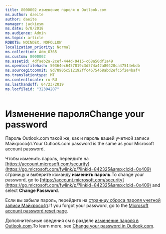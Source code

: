 ```yaml
---
title: 8000002 изменение пароля в Outlook.com
ms.author: daeite
author: daeite
manager: jackiesm
ms.date: 6/8/2018
ms.audience: Admin
ms.topic: article
ROBOTS: NOINDEX, NOFOLLOW
localization_priority: Normal
ms.collection: Adm_O365
ms.custom: 8000002
ms.assetid: 4dfaeb2a-2cef-444d-9415-c68a50df1a49
ms.openlocfilehash: 50364ec6457819c3d574a42a80420ca47514ebdb
ms.sourcegitcommit: 9d78905c512192ffc4675468abd2efc5f2e4baf4
ms.translationtype: MT
ms.contentlocale: ru-RU
ms.lasthandoff: 04/23/2019
ms.locfileid: "32394207"
---
```

# <a name="change-your-password"></a><span data-ttu-id="ae648-102">Изменение пароля</span><span class="sxs-lookup"><span data-stu-id="ae648-102">Change your password</span></span>

<span data-ttu-id="ae648-103">Пароль Outlook.com такой же, как и пароль вашей учетной записи Майкрософт.</span><span class="sxs-lookup"><span data-stu-id="ae648-103">Your Outlook.com password is the same as your Microsoft account password.</span></span>
  
<span data-ttu-id="ae648-104">Чтобы изменить пароль, перейдите на [https://account.microsoft.com/security](https://go.microsoft.com/fwlink/p/?linkid=842325&amp;clcid=0x409) страницу и выберите команду **изменить пароль**.</span><span class="sxs-lookup"><span data-stu-id="ae648-104">To change your password, go to [https://account.microsoft.com/security](https://go.microsoft.com/fwlink/p/?linkid=842325&amp;clcid=0x409) and select **Change Password**.</span></span> 
  
<span data-ttu-id="ae648-105">Если вы забыли пароль, перейдите на [страницу сброса пароля учетной записи Майкрософт](https://go.microsoft.com/fwlink/p/?linkid=841909).</span><span class="sxs-lookup"><span data-stu-id="ae648-105">If you forgot your password, go to the [Microsoft account password reset page](https://go.microsoft.com/fwlink/p/?linkid=841909).</span></span>
  
<span data-ttu-id="ae648-106">Дополнительные сведения см в разделе [изменение пароля в Outlook.com](https://go.microsoft.com/fwlink/?linkid=873109).</span><span class="sxs-lookup"><span data-stu-id="ae648-106">To learn more, see [Change your password in Outlook.com](https://go.microsoft.com/fwlink/?linkid=873109).</span></span>
  

